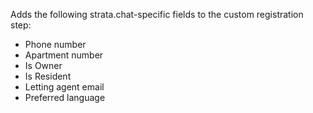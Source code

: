 Adds the following strata.chat-specific fields to the custom registration step:

- Phone number
- Apartment number
- Is Owner
- Is Resident
- Letting agent email
- Preferred language

